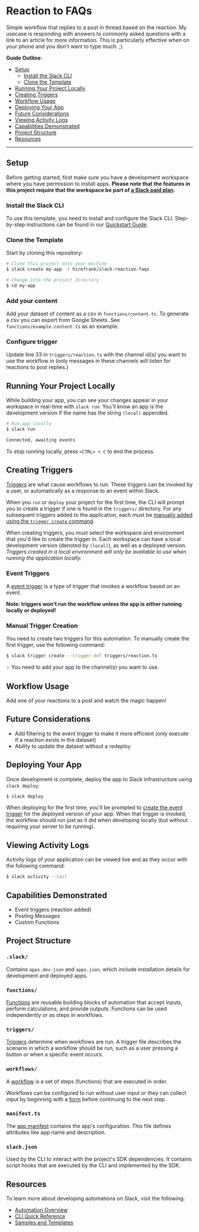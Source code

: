 # Reaction to FAQs

Simple workflow that replies to a post in thread based on the reaction. My usecase is responding with answers to commonly asked questions with a link to an article for more information. This is particularly effective when on your phone and you don't want to type much. ;)

**Guide Outline**:

- [Setup](#setup)
  - [Install the Slack CLI](#install-the-slack-cli)
  - [Clone the Template](#clone-the-template)
- [Running Your Project Locally](#running-your-project-locally)
- [Creating Triggers](#creating-triggers)
- [Workflow Usage](#workflow-usage)
- [Deploying Your App](#deploying-your-app)
- [Future Considerations](#future-considerations)
- [Viewing Activity Logs](#viewing-activity-logs)
- [Capabilities Demonstrated](#capabilities-demonstrated)
- [Project Structure](#project-structure)
- [Resources](#resources)

---

## Setup

Before getting started, first make sure you have a development workspace where
you have permission to install apps. **Please note that the features in this
project require that the workspace be part of
[a Slack paid plan](https://slack.com/pricing).**

### Install the Slack CLI

To use this template, you need to install and configure the Slack CLI.
Step-by-step instructions can be found in our
[Quickstart Guide](https://api.slack.com/automation/quickstart).

### Clone the Template

Start by cloning this repository:

```zsh
# Clone this project onto your machine
$ slack create my-app -t hirefrank/slack-reaction-faqs

# Change into the project directory
$ cd my-app
```

### Add your content

Add your dataset of content as a csv in `functions/content.ts`. To generate a csv you can export from Google Sheets. See `functions/example.content.ts` as an example.


### Configure trigger

Update line 33 in `triggers/reaction.ts` with the channel id(s) you want to use the workflow in (only messages in these channels will listen for reactions to post replies.)


## Running Your Project Locally

While building your app, you can see your changes appear in your workspace in
real-time with `slack run`. You'll know an app is the development version if the
name has the string `(local)` appended.

```zsh
# Run app locally
$ slack run

Connected, awaiting events
```

To stop running locally, press `<CTRL> + C` to end the process.

## Creating Triggers

[Triggers](https://api.slack.com/automation/triggers) are what cause workflows
to run. These triggers can be invoked by a user, or automatically as a response
to an event within Slack.

When you `run` or `deploy` your project for the first time, the CLI will prompt
you to create a trigger if one is found in the `triggers/` directory. For any
subsequent triggers added to the application, each must be
[manually added using the `trigger create` command](#manual-trigger-creation).

When creating triggers, you must select the workspace and environment that you'd
like to create the trigger in. Each workspace can have a local development
version (denoted by `(local)`), as well as a deployed version. _Triggers created
in a local environment will only be available to use when running the
application locally._

### Event Triggers

A [event trigger](https://api.slack.com/automation/triggers/event) is a type of
trigger that invokes a workflow based on an event.

**Note: triggers won't run the workflow unless the app is either running locally
or deployed!**

### Manual Trigger Creation

You need to create two triggers for this automation. To manually create the first trigger, use the following command:

```zsh
$ slack trigger create --trigger-def triggers/reaction.ts
```

:bulb: You need to add your app to the channel(s) you want to use.

## Workflow Usage

Add one of your reactions to a post and watch the magic happen!

## Future Considerations

- Add filtering to the event trigger to make it more efficient (only execute if a reaction exists in the dataset)
- Ability to update the dataset without a redeploy

## Deploying Your App

Once development is complete, deploy the app to Slack infrastructure using
`slack deploy`:

```zsh
$ slack deploy
```

When deploying for the first time, you'll be prompted to
[create the event trigger](#creating-triggers) for the deployed version of your
app. When that trigger is invoked, the workflow should run just as it did when
developing locally (but without requiring your server to be running). 

## Viewing Activity Logs

Activity logs of your application can be viewed live and as they occur with the
following command:

```zsh
$ slack activity --tail
```

## Capabilities Demonstrated
- Event triggers (reaction added)
- Posting Messages
- Custom Functions


## Project Structure

### `.slack/`

Contains `apps.dev.json` and `apps.json`, which include installation details for
development and deployed apps.

### `functions/`

[Functions](https://api.slack.com/automation/functions) are reusable building
blocks of automation that accept inputs, perform calculations, and provide
outputs. Functions can be used independently or as steps in workflows.

### `triggers/`

[Triggers](https://api.slack.com/automation/triggers) determine when workflows
are run. A trigger file describes the scenario in which a workflow should be
run, such as a user pressing a button or when a specific event occurs.

### `workflows/`

A [workflow](https://api.slack.com/automation/workflows) is a set of steps
(functions) that are executed in order.

Workflows can be configured to run without user input or they can collect input
by beginning with a [form](https://api.slack.com/automation/forms) before
continuing to the next step.

### `manifest.ts`

The [app manifest](https://api.slack.com/automation/manifest) contains the app's
configuration. This file defines attributes like app name and description.

### `slack.json`

Used by the CLI to interact with the project's SDK dependencies. It contains
script hooks that are executed by the CLI and implemented by the SDK.

## Resources

To learn more about developing automations on Slack, visit the following:

- [Automation Overview](https://api.slack.com/automation)
- [CLI Quick Reference](https://api.slack.com/automation/cli/quick-reference)
- [Samples and Templates](https://api.slack.com/automation/samples)
